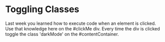 # Toggling Classes
Last week you learned how to execute code when an element is clicked. Use that knowledge here on the #clickMe div. Every time the div is clicked toggle the class 'darkMode' on the #contentContainer.